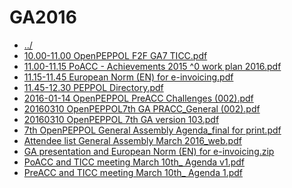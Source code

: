 # GA2016 

* [../](..)
* [10.00-11.00 OpenPEPPOL F2F GA7 TICC.pdf](10.00-11.00%20OpenPEPPOL%20F2F%20GA7%20TICC.pdf)
* [11.00-11.15 PoACC - Achievements 2015 ^0 work plan 2016.pdf](11.00-11.15%20PoACC%20-%20Achievements%202015%20^0%20work%20plan%202016.pdf)
* [11.15-11.45 European Norm (EN) for e-invoicing.pdf](11.15-11.45%20European%20Norm%20(EN)%20for%20e-invoicing.pdf)
* [11.45-12.30 PEPPOL Directory.pdf](11.45-12.30%20PEPPOL%20Directory.pdf)
* [2016-01-14 OpenPEPPOL PreACC Challenges (002).pdf](2016-01-14%20OpenPEPPOL%20PreACC%20Challenges%20(002).pdf)
* [20160310 OpenPEPPOL7th GA PRACC_General (002).pdf](20160310%20OpenPEPPOL7th%20GA%20PRACC_General%20(002).pdf)
* [20160310 OpenPEPPOL 7th GA version 103.pdf](20160310%20OpenPEPPOL%207th%20GA%20version%20103.pdf)
* [7th OpenPEPPOL General Assembly Agenda_final for print.pdf](7th%20OpenPEPPOL%20General%20Assembly%20Agenda_final%20for%20print.pdf)
* [Attendee list General Assembly March 2016_web.pdf](Attendee%20list%20General%20Assembly%20March%202016_web.pdf)
* [GA presentation and European Norm (EN) for e-invoicing.zip](GA%20presentation%20and%20European%20Norm%20(EN)%20for%20e-invoicing.zip)
* [PoACC and TICC meeting March 10th_ Agenda v1.pdf](PoACC%20and%20TICC%20meeting%20March%2010th_%20Agenda%20v1.pdf)
* [PreACC and TICC meeting March 10th_ Agenda 1.pdf](PreACC%20and%20TICC%20meeting%20March%2010th_%20Agenda%201.pdf)
